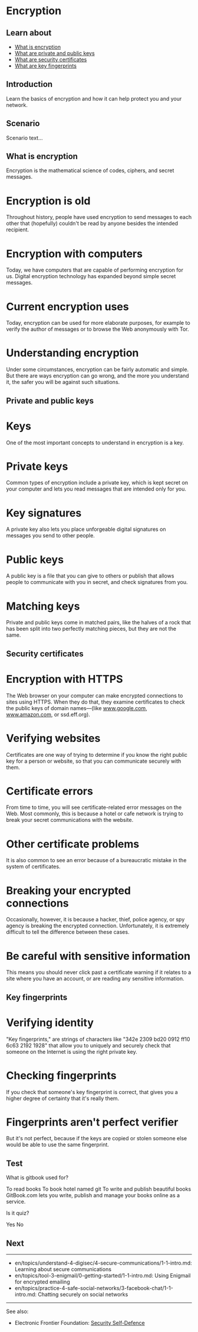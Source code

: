 # Encryption
## Learn about

- [What is encryption](en/topics/understand-4-digisec/1-encryption/3-1-learn.md)
- [What are private and public keys](en/topics/understand-4-digisec/1-encryption/3-2-learn.md)
- [What are security certificates](en/topics/understand-4-digisec/1-encryption/3-3-learn.md)
- [What are key fingerprints](en/topics/understand-4-digisec/1-encryption/3-4-learn.md)



## Introduction

Learn the basics of encryption and how it can help protect you and your network.



## Scenario

Scenario text...


## What is encryption

Encryption is the mathematical science of codes, ciphers, and secret messages.
<br>
# Encryption is old
Throughout history, people have used encryption to send messages to each other that (hopefully) couldn't be read by anyone besides the intended recipient.
<br>
# Encryption with computers
Today, we have computers that are capable of performing encryption for us. Digital encryption technology has expanded beyond simple secret messages.
<br>
# Current encryption uses
Today, encryption can be used for more elaborate purposes, for example to verify the author of messages or to browse the Web anonymously with Tor.
<br>
# Understanding encryption
Under some circumstances, encryption can be fairly automatic and simple. But there are ways encryption can go wrong, and the more you understand it, the safer you will be against such situations.



## Private and public keys

# Keys
One of the most important concepts to understand in encryption is a key.
<br>
# Private keys
Common types of encryption include a private key, which is kept secret on your computer and lets you read messages that are intended only for you.
<br>
# Key signatures
A private key also lets you place unforgeable digital signatures on messages you send to other people.
<br>
# Public keys
A public key is a file that you can give to others or publish that allows people to communicate with you in secret, and check signatures from you.
<br>
# Matching keys
Private and public keys come in matched pairs, like the halves of a rock that has been split into two perfectly matching pieces, but they are not the same.



## Security certificates

# Encryption with HTTPS
The Web browser on your computer can make encrypted connections to sites using HTTPS. When they do that, they examine certificates to check the public keys of domain names—(like www.google.com, www.amazon.com, or ssd.eff.org).
<br>
# Verifying websites
Certificates are one way of trying to determine if you know the right public key for a person or website, so that you can communicate securely with them.
<br>
# Certificate errors
From time to time, you will see certificate-related error messages on the Web. Most commonly, this is because a hotel or cafe network is trying to break your secret communications with the website.
<br>
# Other certificate problems
It is also common to see an error because of a bureaucratic mistake in the system of certificates.
<br>
# Breaking your encrypted connections
Occasionally, however, it is because a hacker, thief, police agency, or spy agency is breaking the encrypted connection. Unfortunately, it is extremely difficult to tell the difference between these cases.
<br>
# Be careful with sensitive information
This means you should never click past a certificate warning if it relates to a site where you have an account, or are reading any sensitive information.



## Key fingerprints

# Verifying identity
"Key fingerprints," are strings of characters like "342e 2309 bd20 0912 ff10 6c63 2192 1928" that allow you to uniquely and securely check that someone on the Internet is using the right private key.
<br>
# Checking fingerprints
If you check that someone's key fingerprint is correct, that gives you a higher degree of certainty that it's really them.
<br>
# Fingerprints aren't perfect verifier
But it's not perfect, because if the keys are copied or stolen someone else would be able to use the same fingerprint.



## Test

<quiz name="Gitbook Quiz">
    <question multiple>
        <p>What is gitbook used for?</p>
        <answer correct>To read books</answer>
        <answer>To book hotel named git</answer>
        <answer correct>To write and publish beautiful books</answer>
        <explanation>GitBook.com lets you write, publish and manage your books online as a service.</explanation>
    </question>
    <question>
        <p>Is it quiz?</p>
        <answer correct>Yes</answer>
        <answer>No</answer>
    </question>
</quiz>


## Next

---
- en/topics/understand-4-digisec/4-secure-communications/1-1-intro.md: Learning about secure communications
- en/topics/tool-3-enigmail/0-getting-started/1-1-intro.md: Using Enigmail for encrypted emailing
- en/topics/practice-4-safe-social-networks/3-facebook-chat/1-1-intro.md: Chatting securely on social networks
---
See also:
- Electronic Frontier Foundation: [Security Self-Defence](https://ssd.eff.org/en/module/what-encryption)



